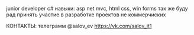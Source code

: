 junior developer с# 
навыки: asp net mvc, html css, win forms
так же буду рад принять участие в разработке проектов не коммерчиских

КОНТАКТЫ:
телеграмм @salov_ev
https://vk.com/salov_it1
